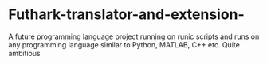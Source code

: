 # Futhark-translator-and-extension-
A future programming language project running on runic scripts and runs on any programming language similar to Python,  MATLAB, C++ etc.  Quite ambitious 

